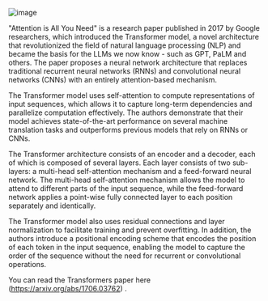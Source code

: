 ![image](https://github.com/ymlee4953/MyStudy/assets/77969641/8d27775a-79f1-48ab-aeb6-fee2ac6466d6)

"Attention is All You Need" is a research paper published in 2017 by Google researchers, which introduced the Transformer model, a novel architecture that revolutionized the field of natural language processing (NLP) and became the basis for the LLMs we  now know - such as GPT, PaLM and others. The paper proposes a neural network architecture that replaces traditional recurrent neural networks (RNNs) and convolutional neural networks (CNNs) with an entirely attention-based mechanism. 

The Transformer model uses self-attention to compute representations of input sequences, which allows it to capture long-term dependencies and parallelize computation effectively. The authors demonstrate that their model achieves state-of-the-art performance on several machine translation tasks and outperforms previous models that rely on RNNs or CNNs.

The Transformer architecture consists of an encoder and a decoder, each of which is composed of several layers. Each layer consists of two sub-layers: a multi-head self-attention mechanism and a feed-forward neural network. The multi-head self-attention mechanism allows the model to attend to different parts of the input sequence, while the feed-forward network applies a point-wise fully connected layer to each position separately and identically. 

The Transformer model also uses residual connections and layer normalization to facilitate training and prevent overfitting. In addition, the authors introduce a positional encoding scheme that encodes the position of each token in the input sequence, enabling the model to capture the order of the sequence without the need for recurrent or convolutional operations.

You can read the Transformers paper 
here (https://arxiv.org/abs/1706.03762)
.

